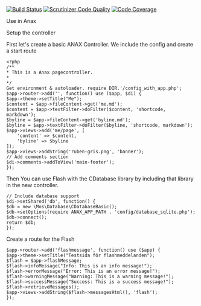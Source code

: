[![Build Status](https://scrutinizer-ci.com/g/saab14/FlashMessage/badges/build.png?b=master)](https://scrutinizer-ci.com/g/saab14/FlashMessage/build-status/master)
[![Scrutinizer Code Quality](https://scrutinizer-ci.com/g/saab14/FlashMessage/badges/quality-score.png?b=master)](https://scrutinizer-ci.com/g/saab14/FlashMessage/?branch=master)
[![Code Coverage](https://scrutinizer-ci.com/g/saab14/FlashMessage/badges/coverage.png?b=master)](https://scrutinizer-ci.com/g/saab14/FlashMessage/?branch=master)

Use in Anax

Setup the controller

First let's create a basic ANAX Controller. We include the config and create a start route

    <?php 
    /**
    * This is a Anax pagecontroller.
    *
    */
    Get environment & autoloader. require DIR.'/config_with_app.php';
    $app->router->add('', function() use ($app, $di) {
    $app->theme->setTitle("Me");
    $content = $app->fileContent->get('me.md');
    $content = $app->textFilter->doFilter($content, 'shortcode, markdown');
    $byline = $app->fileContent->get('byline.md');
    $byline = $app->textFilter->doFilter($byline, 'shortcode, markdown');
    $app->views->add('me/page', [
        'content' => $content,
        'byline' => $byline
    ]);
    $app->views->addString('ruben-gris.png', 'banner');
    // Add comments section
    $di->comments->addToView('main-footer');
    });

Then You can use Flash with the CDatabase library by including that library in the new controller.

    // Include database support
    $di->setShared('db', function() {
    $db = new \Mos\Database\CDatabaseBasic();
    $db->setOptions(require ANAX_APP_PATH . 'config/database_sqlite.php');
    $db->connect();
    return $db;
    });
    
Create a route for the Flash

    $app->router->add('flashmessage', function() use ($app) { 
    $app->theme->setTitle("Testsida för flashmeddelanden"); 
    $flash = $app->flashMessage; 
    $flash->infoMessage("Info: This is an info message!"); 
    $flash->errorMessage("Error: This is an error message!"); 
    $flash->warningMessage("Warning: This is a warning message!"); 
    $flash->successMessage("Success: This is a success message!"); 
    $flash->retrieveMessages(); 
    $app->views->addString($flash->messagesHtml(), 'flash'); 
    }); 
